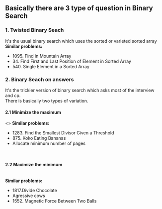 
<h2>Basically there are 3 type of question in Binary Search</h2>
<p>
  <h3>1. Twisted Binary Seach</h3>
     It's the usual binary search which uses the sorted or varieted sorted array
     <br>
     <b>Similar problems:</b>
     <br>
     <ul>
      <li>1095. Find in Mountain Array</li>
      <li>34. Find First and Last Position of Element in Sorted Array</li>
      <li>540. Single Element in a Sorted Array</li>
  </ul>
 </p>
 <p>
  <h3>2. Binary Seach on answers</h3>
     It's the trickier version of binary search which asks most of the interview and cp.
     <br>
     There is basically two types of variation.
     <br>
     <h4>2.1 Minimize the maximum </h4>
      <>
     <b>Similar problems:</b>
     <ul>
      <li>1283. Find the Smallest Divisor Given a Threshold</li>
      <li>875. Koko Eating Bananas</li>
      <li>Allocate minimum number of pages</li>
  </ul>
      <br>
      <h4>2.2 Maximize the minimum </h4>
      <br>
     <b>Similar problems:</b>
    <ul>
  <li>1817.Divide Chocolate</li>
      <li>Agressive cows</li>
      <li>1552. Magnetic Force Between Two Balls</li>
      </ul>
 </p>

  
  
  
  

